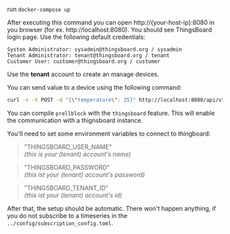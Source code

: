 run ```docker-compose up```

After executing this command you can open http://{your-host-ip}:8080 in you browser (for ex. http://localhost:8080). You should see ThingsBoard login page. Use the following default credentials:

    Systen Administrator: sysadmin@thingsboard.org / sysadmin
    Tenant Administrator: tenant@thingsboard.org / tenant
    Customer User: customer@thingsboard.org / customer

Use the **tenant** account to create an manage devices.

You can send value to a device using the following command:
```sh
curl -v -X POST -d "{\"temperature\": 25}" http://localhost:8080/api/v1/$ACCESS_TOKEN/telemetry --header "Content-Type:application/json"
```

You can compile `prellblock` with the `thingsboard` feature. This will enable the communication with a thignsboard instance.

You'll need to set some environment variables to connect to thingboard:
>"THINGSBOARD_USER_NAME"  
*(this is your (tenant) account's name)*

>"THINGSBOARD_PASSWORD"   
*(this ist your (tenant) account's password)*

>"THINGSBOARD_TENANT_ID"  
*(this ist your (tenant) account's id)*

After that, the setup should be automatic.  There won't happen anything, if you do not subscribe to a timeseries in the `../config/subscription_config.toml`.  